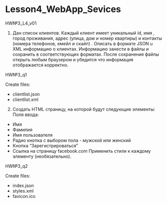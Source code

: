 # Lesson4_WebApp_Sevices
HW№3_L4_v01

1.	Дан список клиентов. Каждый клиент имеет уникальный id,  имя , город проживания, адрес (улица, дом и номер квартиры) и контакты (номера телефонов, емейл и скайп) . Описать в формате JSON u XML информацию о клиентах. Информацию занести в файлы и сохранить в соответствующих форматах. После сохранения файлы открыть любым браузером и убедится что информация отображается корректно. 

HW№3_q1

Create files:
- clientlist.json
- clientlist.xml

2.	Создать HTML страницу, на которой будут следующие элементы: 
   Поля ввода: 
   -   Имя 
   -   Фамилия 
   -   Имя пользователя
   -   Радио кнопка с выбором пола - мужской или женский 
   -   Кнопка “Зарегистрироваться”
   -   Ссылка на страницу  facebook.com
Применить стили к каждому элементу (необязательно).

HW№3_q2

Create files:
- index.json
- styles.xml
- favicon.ico
